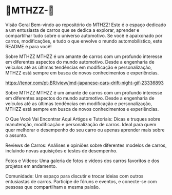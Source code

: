 # 🚀MTHZZ-🚗
Visão Geral
Bem-vindo ao repositório do MTHZZ! Este é o espaço dedicado a um entusiasta de carros que se dedica a explorar, aprender e compartilhar tudo sobre o universo automotivo. Se você é apaixonado por carros, modificações, e tudo o que envolve o mundo automobilístico, este README é para você!

Sobre MTHZZ
MTHZZ é um amante de carros com um profundo interesse em diferentes aspectos do mundo automotivo. Desde a engenharia de veículos até as últimas tendências em modificação e personalização, MTHZZ está sempre em busca de novos conhecimentos e experiências.

https://tenor.com/pt-BR/view/jmd-japanese-cars-drift-night-gif-23336893

Sobre MTHZZ
MTHZZ é um amante de carros com um profundo interesse em diferentes aspectos do mundo automotivo. Desde a engenharia de veículos até as últimas tendências em modificação e personalização, MTHZZ está sempre em busca de novos conhecimentos e experiências.

O Que Você Vai Encontrar Aqui
Artigos e Tutoriais: Dicas e truques sobre manutenção, modificação e personalização de carros. Ideal para quem quer melhorar o desempenho do seu carro ou apenas aprender mais sobre o assunto.

Reviews de Carros: Análises e opiniões sobre diferentes modelos de carros, incluindo novas aquisições e testes de desempenho.

Fotos e Vídeos: Uma galeria de fotos e vídeos dos carros favoritos e dos projetos em andamento.

Comunidade: Um espaço para discutir e trocar ideias com outros entusiastas de carros. Participe de fóruns e eventos, e conecte-se com pessoas que compartilham a mesma paixão.
